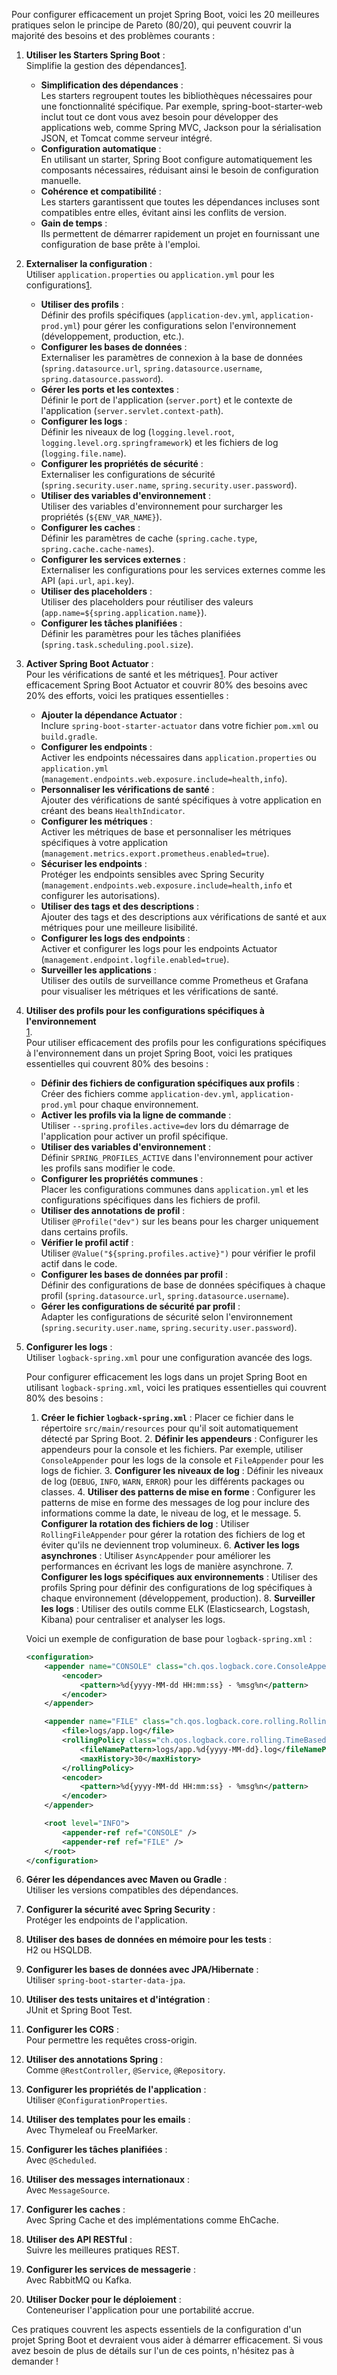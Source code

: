 Pour configurer efficacement un projet Spring Boot, voici les 20 meilleures pratiques selon le principe de Pareto (80/20), qui peuvent couvrir la majorité des besoins et des problèmes courants :

1. **Utiliser les Starters Spring Boot** : <br>
    Simplifie la gestion des dépendances[1](https://www.javaguides.net/2024/05/java-spring-boot-best-practices.html).
   - **Simplification des dépendances** : <br>
   Les starters regroupent toutes les bibliothèques nécessaires pour une fonctionnalité spécifique. Par exemple, spring-boot-starter-web inclut tout ce dont vous avez besoin pour développer des applications web, comme Spring MVC, Jackson pour la sérialisation JSON, et Tomcat comme serveur intégré.
   - **Configuration automatique** : <br>
   En utilisant un starter, Spring Boot configure automatiquement les composants nécessaires, réduisant ainsi le besoin de configuration manuelle.
   - **Cohérence et compatibilité** : <br>
   Les starters garantissent que toutes les dépendances incluses sont compatibles entre elles, évitant ainsi les conflits de version.
   - **Gain de temps** : <br>
   Ils permettent de démarrer rapidement un projet en fournissant une configuration de base prête à l'emploi.

2. **Externaliser la configuration** : <br>
   Utiliser `application.properties` ou `application.yml` pour les configurations[1](https://www.javaguides.net/2024/05/java-spring-boot-best-practices.html).<br>
   - **Utiliser des profils** :<br>
   Définir des profils spécifiques (`application-dev.yml`, `application-prod.yml`) pour gérer les configurations selon l'environnement (développement, production, etc.).
   - **Configurer les bases de données** : <br>
   Externaliser les paramètres de connexion à la base de données (`spring.datasource.url`, `spring.datasource.username`, `spring.datasource.password`).
   - **Gérer les ports et les contextes** :<br>
   Définir le port de l'application (`server.port`) et le contexte de l'application (`server.servlet.context-path`).
   - **Configurer les logs** :<br>
   Définir les niveaux de log (`logging.level.root`, `logging.level.org.springframework`) et les fichiers de log (`logging.file.name`).
   - **Configurer les propriétés de sécurité** :<br>
   Externaliser les configurations de sécurité (`spring.security.user.name`, `spring.security.user.password`).
   - **Utiliser des variables d'environnement** :<br>
   Utiliser des variables d'environnement pour surcharger les propriétés (`${ENV_VAR_NAME}`).
   - **Configurer les caches** :<br>
   Définir les paramètres de cache (`spring.cache.type`, `spring.cache.cache-names`).
   - **Configurer les services externes** :<br>
   Externaliser les configurations pour les services externes comme les API (`api.url`, `api.key`).
   - **Utiliser des placeholders** :<br>
   Utiliser des placeholders pour réutiliser des valeurs (`app.name=${spring.application.name}`).
   - **Configurer les tâches planifiées** :<br>
   Définir les paramètres pour les tâches planifiées (`spring.task.scheduling.pool.size`).

3. **Activer Spring Boot Actuator** : <br>
   Pour les vérifications de santé et les métriques[1](https://www.javaguides.net/2024/05/java-spring-boot-best-practices.html).
   Pour activer efficacement Spring Boot Actuator et couvrir 80% des besoins avec 20% des efforts, voici les pratiques essentielles :

   - **Ajouter la dépendance Actuator** :<br>
   Inclure `spring-boot-starter-actuator` dans votre fichier `pom.xml` ou `build.gradle`.
   - **Configurer les endpoints** :<br>
   Activer les endpoints nécessaires dans `application.properties` ou `application.yml` (`management.endpoints.web.exposure.include=health,info`).
   - **Personnaliser les vérifications de santé** :<br>
   Ajouter des vérifications de santé spécifiques à votre application en créant des beans `HealthIndicator`.
   - **Configurer les métriques** :<br>
   Activer les métriques de base et personnaliser les métriques spécifiques à votre application (`management.metrics.export.prometheus.enabled=true`).
   - **Sécuriser les endpoints** :<br>
   Protéger les endpoints sensibles avec Spring Security (`management.endpoints.web.exposure.include=health,info` et configurer les autorisations).
   - **Utiliser des tags et des descriptions** :<br>
   Ajouter des tags et des descriptions aux vérifications de santé et aux métriques pour une meilleure lisibilité.
   - **Configurer les logs des endpoints** :<br>
   Activer et configurer les logs pour les endpoints Actuator (`management.endpoint.logfile.enabled=true`).
   - **Surveiller les applications** :<br>
   Utiliser des outils de surveillance comme Prometheus et Grafana pour visualiser les métriques et les vérifications de santé.

4. **Utiliser des profils pour les configurations spécifiques à l'environnement**<br>
    [1](https://www.javaguides.net/2024/05/java-spring-boot-best-practices.html).<br>
   Pour utiliser efficacement des profils pour les configurations spécifiques à l'environnement dans un projet Spring Boot, voici les pratiques essentielles qui couvrent 80% des besoins :

   - **Définir des fichiers de configuration spécifiques aux profils** : <br>
   Créer des fichiers comme `application-dev.yml`, `application-prod.yml` pour chaque environnement.
   - **Activer les profils via la ligne de commande** :<br>
   Utiliser `--spring.profiles.active=dev` lors du démarrage de l'application pour activer un profil spécifique.
   - **Utiliser des variables d'environnement** :<br>
   Définir `SPRING_PROFILES_ACTIVE` dans l'environnement pour activer les profils sans modifier le code.
   - **Configurer les propriétés communes** :<br>
   Placer les configurations communes dans `application.yml` et les configurations spécifiques dans les fichiers de profil.
   - **Utiliser des annotations de profil** :<br>
   Utiliser `@Profile("dev")` sur les beans pour les charger uniquement dans certains profils.
   - **Vérifier le profil actif** :<br>
   Utiliser `@Value("${spring.profiles.active}")` pour vérifier le profil actif dans le code.
   - **Configurer les bases de données par profil** :<br>
   Définir des configurations de base de données spécifiques à chaque profil (`spring.datasource.url`, `spring.datasource.username`).
   - **Gérer les configurations de sécurité par profil** :<br>
   Adapter les configurations de sécurité selon l'environnement (`spring.security.user.name`, `spring.security.user.password`).

5. **Configurer les logs** : <br>
    Utiliser `logback-spring.xml` pour une configuration avancée des logs.

   Pour configurer efficacement les logs dans un projet Spring Boot en utilisant `logback-spring.xml`, voici les pratiques essentielles qui couvrent 80% des besoins :

   1. **Créer le fichier `logback-spring.xml`** : Placer ce fichier dans le répertoire `src/main/resources` pour qu'il soit automatiquement détecté par Spring Boot.
      2. **Définir les appendeurs** : Configurer les appendeurs pour la console et les fichiers. Par exemple, utiliser `ConsoleAppender` pour les logs de la console et `FileAppender` pour les logs de fichier.
      3. **Configurer les niveaux de log** : Définir les niveaux de log (`DEBUG`, `INFO`, `WARN`, `ERROR`) pour les différents packages ou classes.
      4. **Utiliser des patterns de mise en forme** : Configurer les patterns de mise en forme des messages de log pour inclure des informations comme la date, le niveau de log, et le message.
      5. **Configurer la rotation des fichiers de log** : Utiliser `RollingFileAppender` pour gérer la rotation des fichiers de log et éviter qu'ils ne deviennent trop volumineux.
      6. **Activer les logs asynchrones** : Utiliser `AsyncAppender` pour améliorer les performances en écrivant les logs de manière asynchrone.
      7. **Configurer les logs spécifiques aux environnements** : Utiliser des profils Spring pour définir des configurations de log spécifiques à chaque environnement (développement, production).
      8. **Surveiller les logs** : Utiliser des outils comme ELK (Elasticsearch, Logstash, Kibana) pour centraliser et analyser les logs.

    Voici un exemple de configuration de base pour `logback-spring.xml` :

    ```xml
    <configuration>
        <appender name="CONSOLE" class="ch.qos.logback.core.ConsoleAppender">
            <encoder>
                <pattern>%d{yyyy-MM-dd HH:mm:ss} - %msg%n</pattern>
            </encoder>
        </appender>
    
        <appender name="FILE" class="ch.qos.logback.core.rolling.RollingFileAppender">
            <file>logs/app.log</file>
            <rollingPolicy class="ch.qos.logback.core.rolling.TimeBasedRollingPolicy">
                <fileNamePattern>logs/app.%d{yyyy-MM-dd}.log</fileNamePattern>
                <maxHistory>30</maxHistory>
            </rollingPolicy>
            <encoder>
                <pattern>%d{yyyy-MM-dd HH:mm:ss} - %msg%n</pattern>
            </encoder>
        </appender>
    
        <root level="INFO">
            <appender-ref ref="CONSOLE" />
            <appender-ref ref="FILE" />
        </root>
    </configuration>
    ```

6. **Gérer les dépendances avec Maven ou Gradle** :<br> 
    Utiliser les versions compatibles des dépendances.

7. **Configurer la sécurité avec Spring Security** :<br>
   Protéger les endpoints de l'application.

8. **Utiliser des bases de données en mémoire pour les tests** :<br> 
   H2 ou HSQLDB.

9. **Configurer les bases de données avec JPA/Hibernate** : <br>
   Utiliser `spring-boot-starter-data-jpa`.

10. **Utiliser des tests unitaires et d'intégration** :<br>
   JUnit et Spring Boot Test.

11. **Configurer les CORS** : <br>
   Pour permettre les requêtes cross-origin.

12. **Utiliser des annotations Spring** :<br>
   Comme `@RestController`, `@Service`, `@Repository`.

13. **Configurer les propriétés de l'application** :<br>
   Utiliser `@ConfigurationProperties`.

14. **Utiliser des templates pour les emails** :<br>
   Avec Thymeleaf ou FreeMarker.

15. **Configurer les tâches planifiées** :<br>
   Avec `@Scheduled`.

16. **Utiliser des messages internationaux** :<br>
   Avec `MessageSource`.

17. **Configurer les caches** :<br>
   Avec Spring Cache et des implémentations comme EhCache.

18. **Utiliser des API RESTful** :<br>
   Suivre les meilleures pratiques REST.

19. **Configurer les services de messagerie** :<br>
   Avec RabbitMQ ou Kafka.

20. **Utiliser Docker pour le déploiement** :<br>
   Conteneuriser l'application pour une portabilité accrue.

Ces pratiques couvrent les aspects essentiels de la configuration d'un projet Spring Boot et devraient vous aider à démarrer efficacement. Si vous avez besoin de plus de détails sur l'un de ces points, n'hésitez pas à demander !